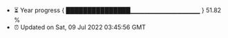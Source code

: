 - ⏳ Year progress { ███████████████▁▁▁▁▁▁▁▁▁▁▁▁▁▁▁ } 51.82 %
- ⏰ Updated on Sat, 09 Jul 2022 03:45:56 GMT

